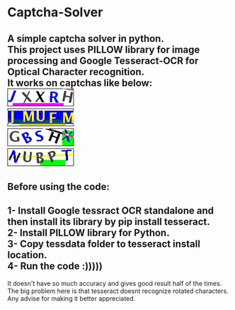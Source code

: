 # Captcha-Solver  
A simple captcha solver in python.  
This project uses PILLOW library for image processing and Google Tesseract-OCR for Optical Character recognition.  
It works on captchas like below:  
![sample 1](https://raw.githubusercontent.com/armooey/Captcha-Solver/master/Demo/11.jpg)  
![sample 1](https://raw.githubusercontent.com/armooey/Captcha-Solver/master/Demo/2.jpg)  
![sample 1](https://raw.githubusercontent.com/armooey/Captcha-Solver/master/Demo/7.jpg)  
![sample 1](https://raw.githubusercontent.com/armooey/Captcha-Solver/master/Demo/9.jpg)  
---------------------------------------
## Before using the code:  
1- Install Google tessract OCR standalone and then install its library by **pip install tesseract**.  
2- Install PILLOW library for Python.  
3- Copy **tessdata** folder to tesseract install location.  
4- Run the code :)))))  
-----------------------------------
It doesn't have so much accuracy and gives good result half of the times.  
The big problem here is that tesseract doesnt recognize rotated characters.  
Any advise for making it better appreciated.
